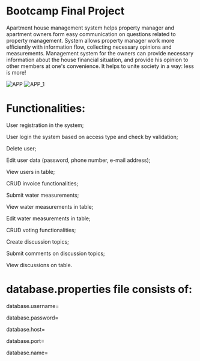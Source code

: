 # Bootcamp Final Project

Apartment house management system helps property manager and apartment owners form easy communication on questions related to property management.
System allows property manager work more efficiently with information flow, collecting necessary opinions and measurements.
Management system for the owners can provide necessary information about the house financial situation, and provide his opinion to other members at one's convenience.
It helps to unite society in a way: less is more!

![APP](https://github.com/Valda1/appartment_management_system/assets/104151972/0f0049a5-04ac-4f60-b9c5-558f7376de40) ![APP_1](https://github.com/Valda1/appartment_management_system/assets/104151972/4fa142e7-c642-4fe2-a7b5-fa641cf55eb7)



# Functionalities:

User registration in the system;

User login the system based on access type and check by validation;

Delete user;

Edit user data (password, phone number, e-mail address);

View users in table; 

CRUD invoice functionalities;

Submit water measurements;

View water measurements in table;

Edit water measurements in table;

CRUD voting functionalities;

Create discussion topics;

Submit comments on discussion topics;

View discussions on table.

# database.properties file consists of:

database.username=

database.password=

database.host=

database.port=

database.name=
